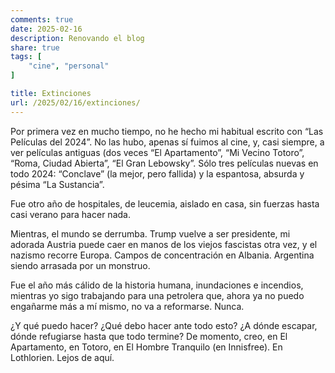 ```yaml
---
comments: true
date: 2025-02-16
description: Renovando el blog
share: true
tags: [
    "cine", "personal"
]

title: Extinciones
url: /2025/02/16/extinciones/
---
```


Por primera vez en mucho tiempo, no he hecho mi habitual escrito con “Las Películas del 2024”. No las hubo, apenas sí fuimos al cine, y, casi siempre, a ver películas antiguas (dos veces “El Apartamento”, “Mi Vecino Totoro”, “Roma, Ciudad Abierta”, “El Gran Lebowsky”. Sólo tres películas nuevas en todo 2024: “Conclave” (la mejor, pero fallida) y la espantosa, absurda y pésima “La Sustancia”. 

Fue otro año de hospitales, de leucemia, aislado en casa, sin fuerzas hasta casi verano para hacer nada. 

Mientras, el mundo se derrumba. Trump vuelve a ser presidente, mi adorada Austria puede caer en manos de los viejos fascistas otra vez, y el nazismo recorre Europa. Campos de concentración en Albania. Argentina siendo arrasada por un monstruo.

Fue el año más cálido de la historia humana, inundaciones e incendios, mientras yo sigo trabajando para una petrolera que, ahora ya no puedo engañarme más a mí mismo, no va a reformarse. Nunca.

¿Y qué puedo hacer? ¿Qué debo hacer ante todo esto? ¿A dónde escapar, dónde refugiarse hasta que todo termine? De momento, creo, en El Apartamento, en Totoro, en El Hombre Tranquilo (en Innisfree). En Lothlorien. Lejos de aquí.